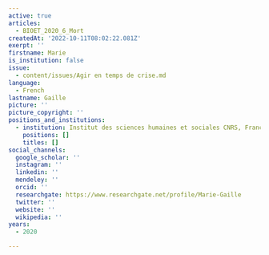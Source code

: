 ```yaml
---
active: true
articles:
  - BIOET_2020_6_Mort
createdAt: '2022-10-11T08:02:22.081Z'
exerpt: ''
firstname: Marie
is_institution: false
issue:
  - content/issues/Agir en temps de crise.md
language:
  - French
lastname: Gaille
picture: ''
picture_copyright: ''
positions_and_institutions:
  - institution: Institut des sciences humaines et sociales CNRS, France
    positions: []
    titles: []
social_channels:
  google_scholar: ''
  instagram: ''
  linkedin: ''
  mendeley: ''
  orcid: ''
  researchgate: https://www.researchgate.net/profile/Marie-Gaille
  twitter: ''
  website: ''
  wikipedia: ''
years:
  - 2020

---
```

